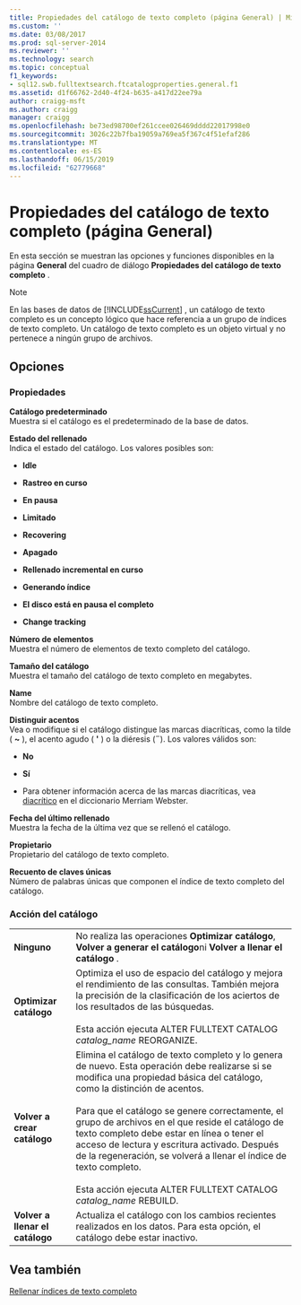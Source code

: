 ```yaml
---
title: Propiedades del catálogo de texto completo (página General) | Microsoft Docs
ms.custom: ''
ms.date: 03/08/2017
ms.prod: sql-server-2014
ms.reviewer: ''
ms.technology: search
ms.topic: conceptual
f1_keywords:
- sql12.swb.fulltextsearch.ftcatalogproperties.general.f1
ms.assetid: d1f66762-2d40-4f24-b635-a417d22ee79a
author: craigg-msft
ms.author: craigg
manager: craigg
ms.openlocfilehash: be73ed98700ef261ccee026469dddd22017998e0
ms.sourcegitcommit: 3026c22b7fba19059a769ea5f367c4f51efaf286
ms.translationtype: MT
ms.contentlocale: es-ES
ms.lasthandoff: 06/15/2019
ms.locfileid: "62779668"
---
```

# <a name="full-text-catalog-properties-general-page"></a>Propiedades del catálogo de texto completo (página General)
  En esta sección se muestran las opciones y funciones disponibles en la página **General** del cuadro de diálogo **Propiedades del catálogo de texto completo** .  
  
> [!NOTE]  
>  En las bases de datos de [!INCLUDE[ssCurrent](../includes/sscurrent-md.md)] , un catálogo de texto completo es un concepto lógico que hace referencia a un grupo de índices de texto completo. Un catálogo de texto completo es un objeto virtual y no pertenece a ningún grupo de archivos.  
  
## <a name="options"></a>Opciones  
  
### <a name="properties"></a>Propiedades  
 **Catálogo predeterminado**  
 Muestra si el catálogo es el predeterminado de la base de datos.  
  
 **Estado del rellenado**  
 Indica el estado del catálogo. Los valores posibles son:  
  
-   **Idle**  
  
-   **Rastreo en curso**  
  
-   **En pausa**  
  
-   **Limitado**  
  
-   **Recovering**  
  
-   **Apagado**  
  
-   **Rellenado incremental en curso**  
  
-   **Generando índice**  
  
-   **El disco está en pausa el completo**  
  
-   **Change tracking**  
  
 **Número de elementos**  
 Muestra el número de elementos de texto completo del catálogo.  
  
 **Tamaño del catálogo**  
 Muestra el tamaño del catálogo de texto completo en megabytes.  
  
 **Name**  
 Nombre del catálogo de texto completo.  
  
 **Distinguir acentos**  
 Vea o modifique si el catálogo distingue las marcas diacríticas, como la tilde ( **~** ), el acento agudo ( **'** ) o la diéresis (**¨**). Los valores válidos son:  
  
-   **No**  
  
-   **Sí**  
  
-   Para obtener información acerca de las marcas diacríticas, vea [diacrítico](https://www.merriam-webster.com/dictionary/diacritic) en el diccionario Merriam Webster.  
  
 **Fecha del último rellenado**  
 Muestra la fecha de la última vez que se rellenó el catálogo.  
  
 **Propietario**  
 Propietario del catálogo de texto completo.  
  
 **Recuento de claves únicas**  
 Número de palabras únicas que componen el índice de texto completo del catálogo.  
  
### <a name="catalog-action"></a>Acción del catálogo  
  
|||  
|-|-|  
|**Ninguno**|No realiza las operaciones **Optimizar catálogo**, **Volver a generar el catálogo**ni **Volver a llenar el catálogo** .|  
|**Optimizar catálogo**|Optimiza el uso de espacio del catálogo y mejora el rendimiento de las consultas. También mejora la precisión de la clasificación de los aciertos de los resultados de las búsquedas.<br /><br /> Esta acción ejecuta ALTER FULLTEXT CATALOG *catalog_name* REORGANIZE.|  
|**Volver a crear catálogo**|Elimina el catálogo de texto completo y lo genera de nuevo. Esta operación debe realizarse si se modifica una propiedad básica del catálogo, como la distinción de acentos.<br /><br /> Para que el catálogo se genere correctamente, el grupo de archivos en el que reside el catálogo de texto completo debe estar en línea o tener el acceso de lectura y escritura activado. Después de la regeneración, se volverá a llenar el índice de texto completo.<br /><br /> Esta acción ejecuta ALTER FULLTEXT CATALOG *catalog_name* REBUILD.|  
|**Volver a llenar el catálogo**|Actualiza el catálogo con los cambios recientes realizados en los datos. Para esta opción, el catálogo debe estar inactivo.|  
  
## <a name="see-also"></a>Vea también  
 [Rellenar índices de texto completo](../relational-databases/indexes/indexes.md)  
  
  
